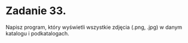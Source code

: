 # Zadanie 33.
Napisz program, który wyświetli wszystkie zdjęcia (.png, .jpg) w danym katalogu i podkatalogach. 